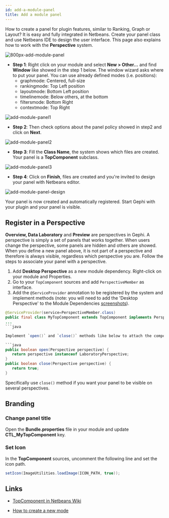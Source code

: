 ```yaml
---
id: add-a-module-panel
title: Add a module panel
---
```


How to create a panel for plugin features, similar to Ranking, Graph or Layout? It is easy and fully integrated in Netbeans. Create your panel class and use Netbeans IDE to design the user interface. This page also explains how to work with the **Perspective** system.

![800px-add-module-panel](https://cloud.githubusercontent.com/assets/197285/5654096/550bf4b8-96c0-11e4-8d36-ad29c6502ce2.png)


- **Step 1**: Right click on your module and select **New > Other...** and find **Window** like showed in the step 1 below. The window wizard asks where to put your panel. You can use already defined modes (i.e. positions):
  * graphmode: Centered, full-size
  * rankingmode: Top Left position
  * layoutmode: Bottom Left position
  * timelinemode: Below others, at the bottom
  * filtersmode: Bottom Right
  * contextmode: Top Right

![add-module-panel1](https://cloud.githubusercontent.com/assets/197285/5654098/5513e1fa-96c0-11e4-9a39-7184440b235d.png)

- **Step 2**: Then check options about the panel policy showed in step2 and click on **Next**.

![add-module-panel2](https://cloud.githubusercontent.com/assets/197285/5654094/55098340-96c0-11e4-9b1c-0847e2c2e1c0.png)

- **Step 3**: Fill the **Class Name**, the system shows which files are created. Your panel is a **TopComponent** subclass.

![add-module-panel3](https://cloud.githubusercontent.com/assets/197285/5654095/550bbc96-96c0-11e4-8ec7-8bff84992453.png)

- **Step 4**: Click on **Finish**, files are created and you're invited to design your panel with Netbeans editor.

![add-module-panel-design](https://cloud.githubusercontent.com/assets/197285/5654097/55119652-96c0-11e4-96b1-fbdedf704298.png)

Your panel is now created and automatically registered. Start Gephi with your plugin and your panel is visible. 

## Register in a Perspective

**Overview, Data Laboratory** and **Preview** are perspectives in Gephi. A perspective is simply a set of panels that works together. When users change the perspective, some panels are hidden and others are showed. When you define a new panel above, it is not part of a perspective and therefore is always visible, regardless which perspective you are. Follow the steps to associate your panel with a perspective.

1. Add **Desktop Perspective** as a new module dependency. Right-click on your module and Properties.
2. Go to your `TopComponent` sources and add `PerspectiveMember` as interface.
3. Add the `@ServiceProvider` annotation to be registered by the system and implement methods (note: you will need to add the 'Desktop Perspective' to the Module Dependencies [screenshots](http://activeintelligence.org/blog/archive/gephi-howto-add-a-module-panel-dependency/)).

```java
@ServiceProvider(service=PerspectiveMember.class)
public final class MyTopComponent extends TopComponent implements PerspectiveMember {
...
```java

Implement `open()` and `close()` methods like below to attach the component to the `LaboratoryPerspective`, works also for `OverviewPerspective` and `PreviewPerspective`:

```java
public boolean open(Perspective perspective) {
   return perspective instanceof LaboratoryPerspective;
}
public boolean close(Perspective perspective) {
   return true;
}
```

Specifically use `close()` method if you want your panel to be visible on several perspectives.

## Branding

### Change panel title

Open the **Bundle.properties** file in your module and update **CTL_MyTopComponent** key.

### Set Icon

In the **TopComponent** sources, uncomment the following line and set the icon path.

```java
setIcon(ImageUtilities.loadImage(ICON_PATH, true));
```

## Links

- [TopComponent in Netbeans Wiki](http://wiki.netbeans.org/DevFaqWindowsTopComponent)

- [How to create a new mode](http://blogs.sun.com/geertjan/entry/creating_a_new_mode_in)
